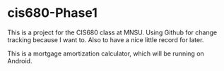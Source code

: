 # cis680-Phase1

This is a project for the CIS680 class at MNSU. Using Github for change tracking because I want to. Also to have a nice little record for later.

This is a mortgage amortization calculator, which will be running on Android.
